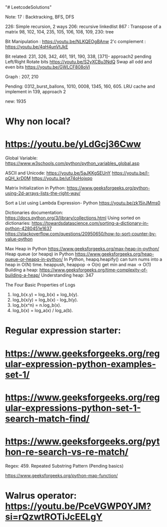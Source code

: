 "# LeetcodeSolutions" 
 
Note:
17 : Backtracking, BFS, DFS

226: Simple recursion, 2 ways
206: recursive linkedlist
867 : Transpose of a matrix
98, 102, 104, 235, 105, 106, 108, 109, 230: tree

Bit Manipulation : https://youtu.be/NLKQEOgBAnw
2'c complement : https://youtu.be/4qH4unVtJkE

Bit related: 231, 326, 342, 461, 191, 190, 338, [371]- approach2 pending
Left/Right Rotate bits
https://youtu.be/S2yXCBu3NdQ
Swap all odd and even bits
https://youtu.be/GWLCF808oVI

Graph : 207, 210

Pending: 0312_burst_ballons, 1010, 0008, 1345, 160, 605.
LRU cache and implement in 139, approach 2

new: 1935 

# Why non local?
# https://youtu.be/yLdGcj36Cww
Global Variable:
https://www.w3schools.com/python/python_variables_global.asp

ASCII and Unicode:
https://youtu.be/5aJKKgSEUnY
https://youtu.be/I-pQH_krD0M
https://youtu.be/ut74oHojxqo


Matrix Initialization in Python:
https://www.geeksforgeeks.org/python-using-2d-arrays-lists-the-right-way/


Sort a List using Lambda Expression- Python
https://youtu.be/zk15irJMms0


Dictionaries documentation:
https://docs.python.org/3/library/collections.html
Using sorted on dictionaries:
https://towardsdatascience.com/sorting-a-dictionary-in-python-4280451e1637
https://stackoverflow.com/questions/20950650/how-to-sort-counter-by-value-python


Max Heap in Python
https://www.geeksforgeeks.org/max-heap-in-python/
Heap queue (or heapq) in Python
https://www.geeksforgeeks.org/heap-queue-or-heapq-in-python/
In Python, heapq.heapify() can turn nums into a heap in O(N) time.
heappush, heappop -> O(n)
get min and max -> O(1)
Building a heap:
https://www.geeksforgeeks.org/time-complexity-of-building-a-heap/
Understanding heap: 347

The Four Basic Properties of Logs
1. log_b(x.y) = log_b(x) + log_b(y).
2. log_b(x/y) = log_b(x) - log_b(y).
3. log_b(x^n) = n.log_b(x).          
4. log_b(x)   = log_a(x) / log_a(b).

# Regular expression starter:
# https://www.geeksforgeeks.org/regular-expression-python-examples-set-1/
# https://www.geeksforgeeks.org/regular-expressions-python-set-1-search-match-find/
# https://www.geeksforgeeks.org/python-re-search-vs-re-match/

Regex:
459. Repeated Substring Pattern (Pending basics)

<!-- Python methods: -->
https://www.geeksforgeeks.org/python-map-function/

# Walrus operator: https://youtu.be/PceVGWP0YJM?si=rQzwtROTiJcEELgY